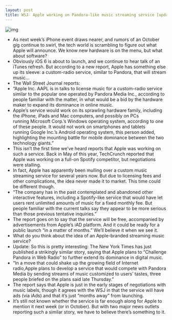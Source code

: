 ```yaml
---
layout: post
title: WSJ- Apple working on Pandora-like music streaming service [updated]
---
```

![img](http://media.idownloadblog.com/wp-content/uploads/2012/09/itunes-music.png)
* As next week’s iPhone event draws nearer, and rumors of an October gig continue to swirl, the tech world is scrambling to figure out what Apple will announce. We know new hardware is on the menu, but what about software?
* Obviously iOS 6 is about to launch, and we continue to hear talk of an iTunes refresh. But according to a new report, Apple has something else up its sleeve: a custom-radio service, similar to Pandora, that will stream music…
* The Wall Street Journal reports:
* “Apple Inc. AAPL is in talks to license music for a custom-radio service similar to the popular one operated by Pandora Media Inc., according to people familiar with the matter, in what would be a bid by the hardware maker to expand its dominance in online music.
* Apple’s service would work on its sprawling hardware family, including the iPhone, iPads and Mac computers, and possibly on PCs running Microsoft Corp.’s Windows operating system, according to one of these people. It would not work on smartphones and tablets running Google Inc.’s Android operating system, this person added, highlighting the mounting battle for mobile dominance between the two technology giants.”
* This isn’t the first time we’ve heard reports that Apple was working on such a service. Back in May of this year, TechCrunch reported that Apple was working on a full-on Spotify competitor, but negotiations were stalling.
* In fact, Apple has apparently been mulling over a custom music streaming service for several years now. But due to licensing fees and other complications, the idea never made it to market. This time could be different though.
* “The company has in the past contemplated and abandoned other interactive features, including a Spotify-like service that would have let users rent unlimited amounts of music for a fixed monthly fee. But people familiar with the current talks say they appear to be more serious than those previous tentative inquiries.”
* The report goes on to say that the service will be free, accompanied by advertisements from Apple’s iAD platform. And it could be ready for a public launch “in a matter of months.” We’ll believe it when we see it.
* What do you think about the idea of an Apple-branded streaming music service?
* Update: So this is pretty interesting: The New York Times has just published a strikingly similar story, saying that Apple plans to “Challenge Pandora in Web Radio” to further extend its dominance in digital music.
* “In a move that could shake up the growing field of Internet radio,Apple plans to develop a service that would compete with Pandora Media by sending streams of music customized to users’ tastes, three people briefed on the plans said late Thursday.”
* The report says that Apple is just in the early stages of negotiations with music labels, though it agrees with the WSJ in that the service will have ads (via iAds) and that it’s just “months away” from launching.
* It’s still not known whether the service is far enough along for Apple to mention it next week (or in October). But with two major news outlets reporting such a similar story, we have to believe there’s something to it.

